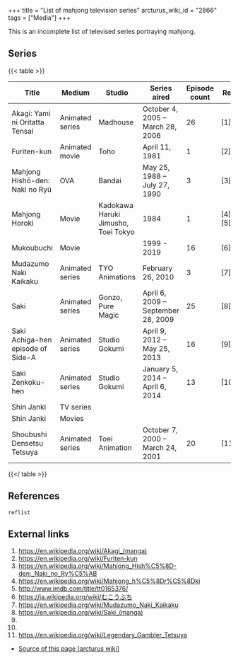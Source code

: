 +++
title = "List of mahjong television series"
arcturus_wiki_id = "2866"
tags = ["Media"]
+++

This is an incomplete list of televised series portraying mahjong.

## Series

{{< table >}}

| Title                                                                       | Medium          | Studio                              | Series aired                       | Episode count | Ref        |
| --------------------------------------------------------------------------- | --------------- | ----------------------------------- | ---------------------------------- | ------------- | ---------- |
| Akagi: Yami ni Oritatta Tensai | Animated series | Madhouse                            | October 4, 2005 – March 28, 2006   | 26            | \[1\]      |
| Furiten-kun                                                                 | Animated movie  | Toho                                | April 11, 1981                     | 1             | \[2\]      |
| Mahjong Hishō-den: Naki no Ryū                                              | OVA             | Bandai                              | May 25, 1988 – July 27, 1990       | 3             | \[3\]      |
| Mahjong Horoki                                                              | Movie           | Kadokawa Haruki Jimusho, Toei Tokyo | 1984                               | 1             | \[4\]\[5\] |
| Mukoubuchi                                                                  | Movie           |                                     | 1999 - 2019                        | 16            | \[6\]      |
| Mudazumo Naki Kaikaku                   | Animated series | TYO Animations                      | February 26, 2010                  | 3             | \[7\]      |
| Saki                                          | Animated series | Gonzo, Pure Magic                   | April 6, 2009 – September 28, 2009 | 25            | \[8\]      |
| Saki Achiga-hen episode of Side-A             | Animated series | Studio Gokumi                       | April 9, 2012 – May 25, 2013       | 16            | \[9\]      |
| Saki Zenkoku-hen                              | Animated series | Studio Gokumi                       | January 5, 2014 – April 6, 2014    | 13            | \[10\]     |
| Shin Janki                                                                  | TV series       |                                     |                                    |               |            |
| Shin Janki                                                                  | Movies          |                                     |                                    |               |            |
| Shoubushi Densetsu Tetsuya         | Animated series | Toei Animation                      | October 7, 2000 – March 24, 2001   | 20            | \[11\]     |

{{</ table >}}

## References

```reflist```

## External links

1.  <https://en.wikipedia.org/wiki/Akagi_(manga)>
2.  <https://en.wikipedia.org/wiki/Furiten-kun>
3.  <https://en.wikipedia.org/wiki/Mahjong_Hish%C5%8D-den:_Naki_no_Ry%C5%AB>
4.  <https://en.wikipedia.org/wiki/Mahjong_h%C5%8Dr%C5%8Dki>
5.  <http://www.imdb.com/title/tt0165376/>
6.  <https://ja.wikipedia.org/wiki/むこうぶち>
7.  <https://en.wikipedia.org/wiki/Mudazumo_Naki_Kaikaku>
8.  <https://en.wikipedia.org/wiki/Saki_(manga)>
9.  
10. 
11. <https://en.wikipedia.org/wiki/Legendary_Gambler_Tetsuya>
- [Source of this page [arcturus wiki]](http://arcturus.su/wiki/List_of_mahjong_television_series)